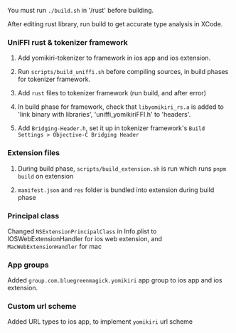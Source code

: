 You must run `./build.sh` in '/rust' before building.

After editing rust library, run build to get accurate type analysis in XCode.

### UniFFI rust & tokenizer framework

1. Add yomikiri-tokenizer to framework in ios app and ios extension.

2. Run `scripts/build_uniffi.sh` before compiling sources, in build phases for tokenizer framework.

3. Add `rust` files to tokenizer framework (run build, and after error)

4. In build phase for framework, check that `libyomikiri_rs.a` is added to 'link binary with libraries', 'uniffi_yomikiriFFI.h' to 'headers'.

5. Add `Bridging-Header.h`, set it up in tokenizer framework's `Build Settings > Objective-C Bridging Header`

### Extension files

1. During build phase, `scripts/build_extension.sh` is run which runs `pnpm build` on extension

2. `manifest.json` and `res` folder is bundled into extension during build phase

### Principal class

Changed `NSExtensionPrincipalClass` in Info.plist to IOSWebExtensionHandler for ios web extension, and `MacWebExtensionHandler` for mac

### App groups

Added `group.com.bluegreenmagick.yomikiri` app group to ios app and ios extension.

### Custom url scheme

Added URL types to ios app, to implement `yomikiri` url scheme
